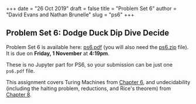 +++
date = "26 Oct 2019"
draft = false
title = "Problem Set 6"
author = "David Evans and Nathan Brunelle"
slug = "ps6"
+++

## Problem Set 6: Dodge Duck Dip Dive Decide

Problem Set 6 is available here: [ps6.pdf](/ps/ps6.pdf) (you will also
need the [ps6.zip](/ps/ps6.zip) file). It is due on **Friday, 1
November** at **4:19pm**.

These is no Jupyter part for PS6, so your submission can be just one `ps6.pdf` file.
 
This assignment covers Turing Machines from [Chapter 6](/docs/tcs-chapter6.pdf), and undecidability (including the halting problem, reductions, and Rice's theorem) from [Chapter 8](/docs/tcs-chapter8.pdf).

